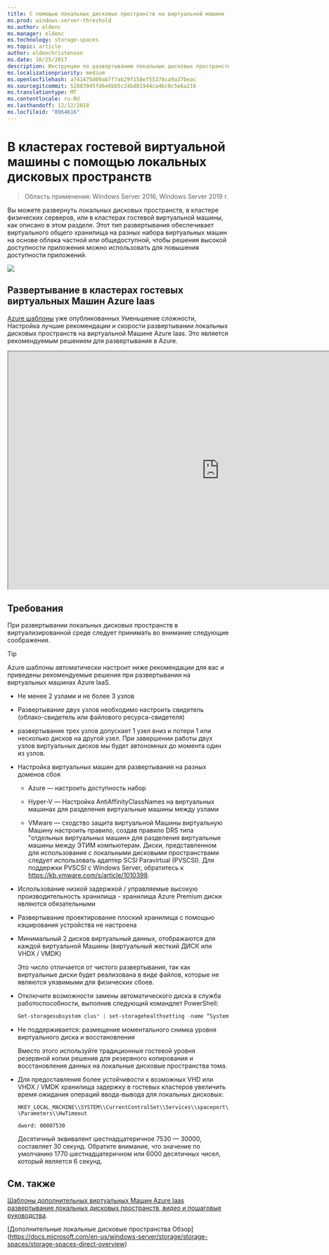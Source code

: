 ```yaml
---
title: С помощью локальных дисковых пространств на виртуальной машине
ms.prod: windows-server-threshold
ms.author: eldenc
ms.manager: eldenc
ms.technology: storage-spaces
ms.topic: article
author: eldenchristensen
ms.date: 10/25/2017
description: Инструкции по развертыванию локальных дисковых пространств в кластере гостевой виртуальной машины, — например, в Microsoft Azure.
ms.localizationpriority: medium
ms.openlocfilehash: a741475d09ab7f7ab29f158ef55378ca9a37beac
ms.sourcegitcommit: 52883945fd6e6bb5c24bd81944ca4bc0c5e6a216
ms.translationtype: MT
ms.contentlocale: ru-RU
ms.lasthandoff: 12/12/2018
ms.locfileid: "8964616"
---
```

# В кластерах гостевой виртуальной машины с помощью локальных дисковых пространств

> Область применения: Windows Server 2016, Windows Server 2019 г.

Вы можете развернуть локальных дисковых пространств, в кластере физических серверов, или в кластерах гостевой виртуальной машины, как описано в этом разделе. Этот тип развертывания обеспечивает виртуального общего хранилища на разных набора виртуальных машин на основе облака частной или общедоступной, чтобы решения высокой доступности приложения можно использовать для повышения доступности приложений.

![](media/storage-spaces-direct-in-vm/storage-spaces-direct-in-vm.png)

## Развертывание в кластерах гостевых виртуальных Машин Azure Iaas

[Azure шаблоны](https://github.com/robotechredmond/301-storage-spaces-direct-md) уже опубликованных Уменьшение сложности, Настройка лучшие рекомендации и скорости развертывании локальных дисковых пространств на виртуальной Машине Azure Iaas. Это является рекомендуемым решением для развертывания в Azure.

<iframe src="https://channel9.msdn.com/Series/Microsoft-Hybrid-Cloud-Best-Practices-for-IT-Pros/Step-by-Step-Deploy-Windows-Server-2016-Storage-Spaces-Direct-S2D-Cluster-in-Microsoft-Azure/player" width="960" height="540" allowfullscreen></iframe>

## Требования

При развертывании локальных дисковых пространств в виртуализированной среде следует принимать во внимание следующие соображения.

> [!TIP]
> Azure шаблоны автоматически настроит ниже рекомендации для вас и приведены рекомендуемые решения при развертывании на виртуальных машинах Azure IaaS.

-   Не менее 2 узлами и не более 3 узлов

-   Развертывание двух узлов необходимо настроить свидетель (облако-свидетель или файлового ресурса-свидетеля)

-   развертывание трех узлов допускает 1 узел вниз и потери 1 или несколько дисков на другой узел.  При завершении работы двух узлов виртуальных дисков мы будет автономных до момента один из узлов.  

-   Настройка виртуальных машин для развертывания на разных доменов сбоя

    -   Azure — настроить доступность набор

    -   Hyper-V — Настройка AntiAffinityClassNames на виртуальных машинах для разделения виртуальные машины между узлами

    -   VMware — сходство защита виртуальной Машины виртуальную Машину настроить правило, создав правило DRS типа "отдельных виртуальных машин» для разделения виртуальные машины между ЭТИМ компьютерам. Диски, представленном для использования с локальными дисковыми пространствами следует использовать адаптер SCSI Paravirtual (PVSCSI). Для поддержки PVSCSI с Windows Server, обратитесь к https://kb.vmware.com/s/article/1010398.

-   Использование низкой задержкой / управляемые высокую производительность хранилища - хранилища Azure Premium диски являются обязательными

-   Развертывание проектирование плоский хранилища с помощью кэширования устройства не настроена

-   Минимальный 2 дисков виртуальный данных, отображаются для каждой виртуальной Машины (виртуальный жесткий ДИСК или VHDX / VMDK)

    Это число отличается от чистого развертывания, так как виртуальные диски будет реализована в виде файлов, которые не являются уязвимыми для физических сбоев.

-   Отключите возможности замены автоматического диска в служба работоспособности, выполнив следующий командлет PowerShell:

    ```powershell
    Get-storagesubsystem clus* | set-storagehealthsetting -name “System.Storage.PhysicalDisk.AutoReplace.Enabled” -value “False”
    ```

-   Не поддерживается: размещение моментального снимка уровня виртуального диска и восстановления

    Вместо этого используйте традиционные гостевой уровня резервной копии решения для резервного копирования и восстановления данных на локальные дисковые пространства тома.

-   Для предоставления более устойчивости к возможных VHD или VHDX / VMDK хранилища задержку в гостевых кластеров увеличить время ожидания операций ввода-вывода для локальных дисковых:

    `HKEY_LOCAL_MACHINE\\SYSTEM\\CurrentControlSet\\Services\\spaceport\\Parameters\\HwTimeout`

    `dword: 00007530`

    Десятичный эквивалент шестнадцатеричное 7530 — 30000, составляет 30 секунд. Обратите внимание, что значение по умолчанию 1770 шестнадцатеричном или 6000 десятичных чисел, который является 6 секунд.

## См. также

[Шаблоны дополнительных виртуальных Машин Azure Iaas развертывание локальных дисковых пространств, видео и пошаговые руководства](https://blogs.msdn.microsoft.com/clustering/2017/02/14/deploying-an-iaas-vm-guest-clusters-in-microsoft-azure/).

[Дополнительные локальные дисковые пространства Обзор] (https://docs.microsoft.com/en-us/windows-server/storage/storage-spaces/storage-spaces-direct-overview)
